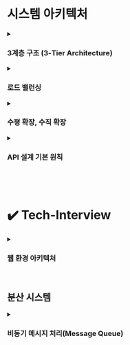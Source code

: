 # 시스템 아키텍처

<details>
    <summary><h3>3계층 구조 (3-Tier Architecture)</h3></summary>
    <ul>
        <li><strong>3계층 구조란?</strong></li>
        플랫폼을 세 가지 계층으로 나누어 논리적 또는 물리적으로 분리하여 구축 및 운영하는 아키텍처
        <br><br>
        예를 들어 웹 서비스를 운영할 때, 서버 한 대에 모든 기능을 통합하는 대신<br> 
        <strong>프레젠테이션 계층, 애플리케이션 계층, 데이터 계층</strong><br>
        으로 분리해 각각 독립적으로 관리한다.
        <br><br>
        3계층 외에도 2계층, 4계층 등 다양한 구조로 나눌 수 있으며, 이를 <strong>다층 구조(Multi-tier Architecture)</strong>라고 한다.
        <br><br>
        <li><strong>프레젠테이션 계층</strong></li>
        사용자와 직접 상호작용하는 계층. UI와 사용자 요청 전달 및 결과 표시<br>
        ex) React, HTML/CSS, Android 앱
        <li><strong>애플리케이션 계층</strong></li>
        비즈니스 로직 처리, 사용자 요청을 처리, DB와 연동
        ex) Python, Node.js, Java 서버
        <li><strong>데이터 계층</strong></li>
        데이터 저장, 조회, 수정 등의 기능을 담당<br>
        ex) MySQL, PostgreSQL, MongoDB

<br><br>

<li>
    <em>※ 추가) 2-tier, n-tier 구조와의 차이</em>
</li>

    </ul>

</details>

<details>
    <summary><h3>로드 밸런싱</h3></summary>
    <br>
    <h3>로드 밸런싱이란?</h3>
    <p>
        서버의 트래픽을 적절히 분산해 <strong>성능, 가용성, 안정성</strong>을 향상시키는 방법<br>
        단순히 서버를 늘리거나 튜닝하는 것만으로는 비용 최적화에 한계가 있기 때문에, 로드 밸런싱이 중요함!<br>
    </p>
    <br>
    <h3>계층에 따른 분류 (OSI 기준)</h3>
    <h4>🔹 L4 로드 밸런서 (전송 계층)</h4>
    <ul>
        <li>TCP/UDP 기반의 <strong>IP 주소 + 포트 번호</strong>로 트래픽을 분산</li>
        <li>속도가 빠르고 단순한 방식</li>
    </ul>
    <br>
    <h4>🔹 L7 로드 밸런서 (애플리케이션 계층)</h4>
    <ul>
        <li><strong>HTTP 헤더, URL, 쿠키, 세션</strong> 등의 정보를 기반으로 분산</li>
        <li>요청 내용을 분석하여 세밀하게 라우팅 가능</li>
        <li>복잡한 웹 애플리케이션에 적합</li>
    </ul>
    <br>
    <p>
        💡 대기업, 금융권은 비용보다 무중단 서비스, 보안, 성능을 더 중요하게 생각해서 고가의 하드웨어 로드 밸런서를 적극 활용함.
    </p>
    <br>
    <h3>부하 분산 알고리즘</h3>
    <h4>1. Round Robin (라운드 로빈)</h4>
    <ul>
        <li>서버에 순서대로 요청을 분산</li>
        <li>모든 서버의 성능이 같고, 요청의 처리량도 비슷할 때 잘 작동함.</li>
        <li><strong>한계:</strong>모든 요청이 동일한 처리량을 갖고 있지 않음.<br>
        단순히 순서대로 분산하면 무거운 요청이 몰린 서버는 과부하가 되고, 다른 서버는 한가해짐 (= 비효율적으로 자원 사용)<br>
        무거운 요청이 걸린 서버는 처리가 느려, 다음 요청도 밀리게 되고 사용자는 응답이 느려졌다고 느낌. </li><br>
    </ul>
    <h4>2. Weighted Round Robin (가중 라운드 로빈)</h4>
    <ul>
        <li>각 서버의 성능이 다를 때 성능 좋은 서버에 더 많은 요청 할당</li><br>
    </ul>
    <h4>3. Dynamic Weighted Round Robin (다이나믹 가중 라운드 로빈)</h4>
    <ul>
        <li>서버 응답 시간, 지연 시간 등을 기준으로 <strong>실시간 가중치 조정</strong></li><br>
    </ul>
    <h4>4. Least Connection (최소 연결 수 기반)</h4>
    <ul>
        <li>현재 연결된 클라이언트 수가 가장 적은 서버에 요청 분산</li>
        <li>요청 처리 시간이 다양한 환경에 효율적</li><br>
    </ul>
    <h4>5. Least Response Time (최소 응답 시간 기반)</h4>
    <ul>
        <li>응답 시간이 가장 빠른 서버로 요청을 분산</li><br>
    </ul>
    <h4>6. IP Hash (IP 해시 기반)</h4>
    <ul>
        <li>클라이언트 IP를 해싱해 항상 같은 서버로 요청을 보냄</li>
        <li>세션 유지를 위해 사용 (ex. 로그인 유지, 장바구니 등)</li>
        <li>세션 고정(sticky session)이 필요한 서비스에서 사용</li><br>
    </ul>
    <br><br>
    <h3>실무에서 자주 쓰이는 알고리즘</h3>
    <table border="1" cellpadding="5" cellspacing="0">
        <thead>
        <tr>
            <th>상황</th>
            <th>자주 쓰는 알고리즘</th>
        </tr>
        </thead>
        <tbody>
        <tr>
            <td>서버 성능/요청 무게가 비슷함</td>
            <td>Round Robin + Health Check</td>
        </tr>
        <tr>
            <td>요청 처리 시간이 다양함</td>
            <td>Least Connection</td>
        </tr>
        <tr>
            <td>서버 성능이 다름</td>
            <td>Weighted Round Robin</td>
        </tr>
        <tr>
            <td>응답 속도 기준</td>
            <td>Least Response Time</td>
        </tr>
        <tr>
            <td>세션 유지가 필요</td>
            <td>IP Hash</td>
        </tr>
        <tr>
            <td>API 경로에 따라 분기</td>
            <td>L7 Path 기반 분산</td>
        </tr>
        </tbody>
    </table>

</details>

<details>
    <summary><h3>수평 확장, 수직 확장</h3></summary>
    <h3>1. 수평 확장 (Scale Out)</h3>
    <strong>서버 대수를 늘려 트래픽을 분산 처리</strong><br><br>
    <ul>
    <li><strong>적용 상황:</strong> 이벤트 등으로 <u>트래픽이 일시적으로 급증</u>할 때</li>
    <li><strong>운영 방식:</strong> 한계치 트래픽 규모 예측 → 서버 추가 → 로드 밸런서로 분산 처리</li>
    <li><strong>장점:</strong> <u>가용성 향상</u>, 트래픽에 탄력적으로 대응 가능</li>
    <li><strong>단점:</strong>
        <ul>
        <li>세션 관리, 데이터 정합성 유지가 복잡</li>
        <li>서버 수 증가로 인한 <u>운영/관리 비용(인적 자원, 시스템 자원) 증가</u></li>
        </ul>
        <br>
        + 추가) 분산 환경에서 세션 관리, 데이터 정합성 관리 어떻게 하는지 
    </li>
    </ul>
    <br>
    <h3>2. 수직 확장 (Scale Up)</h3>
    <strong>기존 서버의 사양을 업그레이드 (CPU, 메모리 확장 or 고성능 서버 교체)</strong><br><br>
    <ul>
    <li><strong>적용 상황:</strong>
        <ul>
        <li><u>단일 트랜잭션 비즈니스 로직</u>이 매우 복잡하거나</li>
        <li><u>대량 데이터 처리가 필요하고, 통계와 집계, 배치</u>등의 처리 주 업무인 서버</li>
        </ul>
    </li>
    <li><strong>판단 기준:</strong> CPU, 메모리 사용률이 <u>60% 를 초과</u>해 지속적으로 증가할 때</li>
    <li><strong>장점:</strong> 분산 시스템보다 <u>관리 용이</u></li>
    <li><strong>단점:</strong>
        <ul>
        <li>서버 교체 시 <u>다운타임 발생</u> 가능</li>
        <li><u>확장 한계</u> 존재 (하드웨어 물리적 한계)</li>
        </ul>
    </li>
    </ul>
</details>

<details>
    <summary><h3>API 설계 기본 원칙</h3></summary>
    <h3>RESTful 기본 개념</h3>
    <ul>
        <li>리소스를 <strong>URI</strong>로 표현</li>
        <li><strong>HTTP 메서드</strong>로 <strong>자원에 대한 행위를 요청</strong> (GET, POST, PUT, DELETE 등)</li>
        <li><strong>JSON 포맷</strong>으로 요청/응답 본문 처리</li>
    </ul>
    <br>
    <h3>RESTful API 설계 규칙</h3>
    <ul>
        <li>
        <strong>1. URL 규칙</strong><br>슬래시(/)로 계층 표현, 마지막 슬래시 생략<br>
        </li><br>
        <li>
        <strong>2. 대시(-) 사용</strong><br>언더바(_) 대신 대시(-) 사용 → 가독성 향상<br>
        </li><br>
        <li><strong>3. 소문자 사용</strong><br>URI는 항상 소문자 → 일관성, 단순함 유지</li><br>
        <li>
        <strong>4. 단순한 구조 유지</strong><br>하나의 리소스에는 단수/복수 URL만 허용 (멱등성 보장)<br>
        예: <code>/orders</code>, <code>/orders/1</code>
        </li><br>
        <li>
        <strong>5. HTTP 메서드를 URL에 노출하지 않기</strong><br>
        예: <code>/getUser</code> X
        </li><br>
        <li>
        <strong>6. URI depth 제한</strong><br>가급적 얕게 구성, 최대 4단계 권장<br>
        예: <code>/shops/1/orders/2/items</code> (지양)
        </li><br>
        <li>
        <strong>7. 의미에 맞는 HTTP 상태 코드 사용</strong>
        <ul>
            <li>200 OK, 201 Created, 204 No Content</li>
            <li>400 Bad Request, 401 Unauthorized, 404 Not Found 등</li>
        </ul>
        </li><br>
        <li>
        <strong>8. API 버전 명시</strong><br>
        예: <code>/v1/orders</code>
        </li><br>
        <li>
        <strong>9. 쿼리 파라미터 사용</strong> (정렬, 필터, 페이징 등)
        <ul>
            <li>정렬: <code>?sort=created_at</code></li>
            <li>필터: <code>?status=active</code></li>
            <li>페이징: <code>?page=2&amp;limit=10</code></li>
        </ul>
        </li><br>
        <li>
        <strong>10. 문서화</strong><br>API 명세서 제공 (Swagger, Postman 등)<br>
        → 기획자나 현업도 쉽게 테스트 가능해야 함
        </li>
    </ul>
    <br>
    + 추가) RESTful 기반 설계 외에 어떤 API 설계 방법? 요즘 RESTful API를 많이 사용하는 이유

</details>

<br><br>

# ✔️ Tech-Interview

<details>
    <summary><h3>웹 환경 아키텍처</h3></summary>
    <ul>
        <li>
            <p><strong>Q1. 다양한 클라이언트 디바이스(웹, 모바일, 태블릿)에서 서버를 호출할 때, 일반적인 3-Tier 환경에서 동작하는 전반적인 프로세스를 설명해주세요.</strong></p>
            <p>A. 
                사용자는 프레젠테이션 계층(웹 브라우저, 모바일 앱 등)을 통해 요청을 보냅니다. 이 요청은 애플리케이션 계층(Web 서버, API 서버 등)으로 전달되어 비즈니스 로직이 처리되고, 필요한 경우 데이터 계층(DB 서버)에서 데이터를 읽거나 저장합니다. <br>
                처리된 결과는 다시 애플리케이션 계층을 통해 프레젠테이션 계층으로 전달되어 사용자에게 응답됩니다.
                <br><br>
                + DNS, L7의 역할, LB 등의 역할 추가
                + 방화벽, CDN, DB의 리플리케이션 정도 설명 추가
            </p>
        </li>
        <br>
        <li>
        <p><strong>Q2. 그 중 특정 디바이스 혹은 메뉴의 트래픽이 월등히 높아 서버에 부하가 많이 걸릴 경우, 아키텍처를 어떻게 구성 또는 변경해야 할까요?</strong></p>
        <p>질문의 의도: 점진적인 구조적 개선을 고민해보았는지, 데이터 및 트래픽의 부하 분산에 대해서 알고 있는지 물어보기 위함</p>
        <p>A. 병목 지점을 파악해서 서버를 늘리거나 DB의 수행 속도를 개선해야 한다. 정도의 답변은 아쉬움.
        </p>
        </li>

    </ul>

</details>

<br>

## 분산 시스템

<details>
    <summary><h3>비동기 메시지 처리(Message Queue)</h3></summary>
    <blockquote>
        <strong>Q.</strong> 온라인 사이트에서 특정 상품의 구매 이력이 있는 회원에게 간단한 설문을 요청한 후, 제출하면 자동으로 1만원 상당의 스타벅스 기프티콘을 주는 이벤트를 한다고 가정한다. 
        하루 동안 진행되고 판매사와 계약 관계 등을 고려해 정시에 오픈 후 목표한 기프티콘이 소진되면 이벤트를 종료한다고 할 때 어떤 방식의 아키텍처를 고려해야 할까?
    </blockquote>
    <br>
    <p><strong>→ 당일 이벤트이기 때문에 몇 분 이내에 접속이 폭주할 것!</strong></p>
    <br>
    <h3>1. 트래픽 처리</h3>
    <strong>문제점</strong>
    <ul>
        <li>구매/설문 페이지에 급격한 접속 증가</li>
        <li>기프티콘 전송 로직의 병목 가능성</li>
        <li>회원 정보 조회 부하로 전체 로그인/회원가입까지 영향</li>
    </ul>
    <br>
    <strong>해결 방안</strong>
    <ol>
        <li><strong>비동기 처리 구조 도입</strong><br>
            - HTTP 200 응답만 빠르게 반환(응모 성공 메시지)<br>
            - 설문/응모 데이터는 MQ에 저장하고 별도 처리</li><br>
        <li><strong>이벤트 응답 전용 테이블 분리</strong><br>
            - 응모 데이터(회원 ID, 설문 결과, 응모 시간 등 이벤트 참여 데이터)만 저장해 DB I/O 최소화<br>
            (= 다른 테이블에는 접근하거나 영향을 주지 않도록)
        </li><br>
        <li><strong>트랜잭션 분리</strong><br>
            - MQ를 통해 회원 인증 / 재고 차감 / 기프티콘 전송을 분리 처리</li><br>
    </ol>
    <h3>2. 재고 관리</h3>
    <strong>문제점</strong>
    <ul>
        <li>RDB에서 UPDATE로 수량 차감 시 동시성 병목</li>
        <li>재고 수량 처리 중 데이터 정합성 오류 위험</li>
    </ul>
    <br>
    <strong>해결 방안</strong>
    <h4>Redis 기반 재고 관리</h4>
    <ul>
        <li><strong>레디스는 싱글 스레드 기반</strong>으로 여러 클라이언트 요청을 동시에 처리하지 않고, <strong>하나의 스레드로 순차적으로 처리</strong>한다.</li>
        <li>decr 같은 원자 연산 사용<br>
            (= 동시성 문제 없이 수량을 안전하게 줄이기 위해 사용하는 명령)</li>
        <li>Pub/Sub or 메시지 큐로 이벤트 브로드캐스팅 가능</li>
        <li>TTL 설정으로 이벤트 자동 종료 가능</li>
    </ul>
    <br>
    <ul>
        <li><strong>Redis는 인메모리 기반</strong>으로 <strong>데이터 유실 가능성</strong>이 있다.<br>이를 보완하려면 <strong>클러스터 구성, 백업 정책(AOF/RDB 설정), 디스크 저장 MQ 사용</strong>(RabbitMQ, Kafka는 자체적으로 디스크에 저장)</li>
        <br>
        <li><strong>총 재고 수/지급 수량은 RDBMS에 별도 기록</strong></li>
        <li>안전 재고 확보(ex: 총 100개 중 10개는 오차방지용)</li>
    </ul>
    <br>
    * 이벤트 브로드캐스팅: 시스템에서 어떤 이벤트가 발생했을 때, 여러 컴포넌트(또는 서비스)에게 동시에 그 이벤트를 알려주는 방식.<br>
    설문 제출 후 재고 수량 감소, 응모 DB 기록, 기프티콘 발송 작업이 동시에 필요할 때 <strong>"설문 제출 완료"라는 이벤트를 브로드캐스팅</strong>하면 각각의 처리 담당 서비스가 해당 이벤트를 구독하고 자기 역할을 수행할 수 있음.<br>
    <br><br>
    <h3>3. 메시지 큐(MQ) 도입 이유</h3>
    <p>MQ(Message Queue): 시스템끼리 데이터를 주고받을 때, 바로 처리하지 않고 중간에서 메시지를 안전하게 저장하고 전달해주는 중간 관리자</p>
    <br>
    <strong>구성 요소</strong><br>
    - Producer: 메시지를 보내는 쪽 (ex: 주문 생성 서비스)<br>
    - Queue(MQ): 메시지를 줄 세워 보관하는 공간<br>
    - Consumer: 메시지를 받아서 처리하는 쪽(ex: 결제 처리 서비스)<br>
    <br>
    <strong>왜 필요한가?</strong><br>
    1. 비동기 처리<br>
    Producer가 메시지를 보내고 기다리지 않고 다른 작업을 할 수 있음<br>
    <br>
    2. 시스템 간 결합도 낮춤<br>
    Producer와 Consumer가 직접 연결되지 않아도 됨<br>
    <br>
    3. 트래픽 폭주에 견딜 수 있음<br>
    Queue에 일단 쌓아두고, Consumer가 하나씩 처리<br>
    <br>
    * MQ가 없으면?<br>
    - 모든 처리를 API 서버가 동기적으로 처리 → 응답 지연 / 타임아웃 / 서버 다운<br>
    - 기프티콘 중복 지급 가능성이 높아짐<br>
    - 트래픽에 따라 DB나 외부 API 폭주로 실패할 가능성이 높아짐<br>
    <br>
    <br>
    <p><strong>전체 구조는 비동기 시스템이고, 그 안에서 분산 전송으로 성능을 높임.</strong></p>
    <br>
    <h3>MQ 처리 흐름 예시</h3>
    <ol>
        <li>Producer가 MQ에 메시지를 보냄 → 즉시 반환됨(비동기)</li>
        <li>MQ는 해당 메시지를 큐에 쌓음</li>
        <li>Consumer A, B, C 중 하나가 메시지를 꺼내 처리 → 동시에 여러 Consumer가 처리 (분산)</li>
    </ol>
    <br>
    <h3>설문 이벤트 처리 흐름 예시</h3>
    <ol>
        <li>클라이언트가 설문 제출</li>
        <li>응답 200 반환 + 메시지 큐에 응모 데이터 적재</li>
        <li>Consumer가 큐의 메시지를 꺼내 다음 작업 처리
        <ul>
            <li>Reids 재고 차감</li>
            <li>전화번호 조회(리플리케이션 DB 활용)</li>
            <li>기프티콘 발송(SMS/알림톡)</li>
        </ul>
        </li>
    </ol>
    <br>
    <h3>메시지 큐를 이용한 비동기 처리의 특징</h3>
    <ul>
        <li>비동기성: 클라이언트 응답과 백엔드 처리를 분리<br>(= 비동기 메시지를 사용해 다른 응용프로그램 사이에 데이터를 송수신)</li>
        <li>확장성: Consumer 인스턴스 수평 확장 가능<br>(= Consumer 인스턴스 여러 개 띄우기), 시스템을 기능 단위로 분리하고 독립적으로 확장할 수 있어, 모듈 구성과 유지보수가 용이함.</li>
        <li>신뢰성: 실패 시 재처리, 디스크 기반 저장</li>
        <li>관심사의 분리: 각 역할을 독립 모듈로 관리 가능</li>
        <li>트래픽 완화: 처리 속도와 관계없이 요청을 큐에 누적</li>
    </ul>
    <br>
    <br>
    <h2>🚨 비동기 메시지 처리 문제점</h2>
    <h3>1. 메시지 유실 위험</h3>
    <ul>
        <li>메시지가 큐에 들어가기 전에 서버가 죽으면 데이터 손실</li>
        <li>MQ 자체에 장애가 났을때, 영속성 설정이 없으면 메시지 사라질 수 있음</li>
    </ul>
    <br>
    <p><strong>해결 방법</strong></p>
    <ol>
        <li>Persistent 설정
        <ul>
            <li>메시지를 디스크에 저장(persistent) 하겠다고 설정</li>
        </ul>
        </li>
        <li>Acknowledgement(Ack)
        <ul>
            <li>Consumer가 메시지를 정상적으로 처리했다는 응답을 MQ에 보내야 메시지가 삭제됨</li>
            <li>Ack 응답이 없으면 MQ는 처리 안 되었다고 생각하고 다시 전송</li>
        </ul>
        </li>
        <li>디스크 저장 기반 MQ 사용
        <ul>
            <li>Redis 같은 인메모리 큐는 메시지를 메모리에만 저장하므로 유실 위험이 큼.</li>
            <li>Kafka, RabbitMQ는 메시지를 디스크에 저장하는 기능이 기본으로 있음</li>
            <li>=&gt; 장애가 나더라도 하드 디스크에 남아 있는 메시지를 다시 꺼내서 처리 가능</li>
        </ul>
        </li>
    </ol>
    <br>
    <h3>2. 중복 처리(Duplication)</h3>
    <ul>
        <li>메시지를 한 번 처리했는데, Consumer가 ack 응답을 못 보냈을 경우 → MQ는 다시 전송</li>
        <li>그 결과 같은 작업이 두 번 실행될 수 있음</li>
    </ul>
    <p><strong>해결 방법</strong></p>
    Idempotent 처리(중복을 허용하지 않는 로직) 설계<br>
    <ul></ul>
        <li>메시지마다 message_id 또는 uuid 부여</li>
        <li>DB나 Redis에 message_id 처리 여부 기록</li>
        <li>같은 ID가 이미 처리된 경우 무시</li>
    </ul>
    <br>
    <h3>3. 처리 순서 보장 어려움</h3>
    <ul>
        <li>MQ는 메시지를 빠르게 처리하기 위해 여러 Consumer에게 메시지를 분산 전송</li>
        <li>이때 네트워크 지연, 처리 속도 차이로 인해 메시지가 도착하거나 처리되는 순서가 달라질 수 있음</li>
    </ul>
    <p><strong>해결 방법</strong></p>
    <ol>
        <li>Kafka 파티션 단위 처리
        <ul>
            <li>메시지를 보낼 때 특정 기준으로(ex: user_id, order_id) 같은 파티션으로 보내도록 설정</li>
            <li>동일한 사용자, 주문 ID 별로 순서가 보장된 채 처리됨</li>
            <li>Kafka는 메시지를 토픽(topic) 안의 여러 파티션에 나눠 저장함.</li>
            <li>같은 파티션 안에서는 메시지 순서가 보장됨(FIFO)</li>
            <li>메시지 순서를 보장하고 싶은 기준(ex: 사용자, 주문 등) 단위로 컨트롤 가능</li>
        </ul>
        </li>
        <li>큐를 분리해서 순서 보장
        <ul>
            <li>순서가 중요한 작업과 그렇지 않은 작업을 나눠서 처리</li>
            <li>=&gt; 순서가 중요한 메시지만 따로 큐를 만들어서 순차 처리</li>
            <li>순서 보장 + 중요하지 않은 작업은 병렬로 빠르게 처리 가능</li>
            <li>또는 고객/주문 단위로 개별 큐를 운용</li>
        </ul>
        </li>
    </ol>
    <br>
    <h3>4. 오류 추적 및 디버깅 어려움</h3>
    <ul>
        <li>처리 흐름이 비동기 + 분산되어 있어 문제 발생 시 흐름 추적 어려움</li>
        <li>Producer(메시지를 만드는 쪽 ex: 사용자의 설문 응답을 MQ에 넣는 서버), MQ(메시지를 받아 저장하고 전달하는 중간 시스템), Consumer(메시지를 받아서 실제 처리 담당 ex: 재고 차감, 기프티콘 발송 등)가 각각 로그를 남기므로 디버깅 어려움</li>
    </ul>
    <p><strong>해결 방법</strong></p>
    <ol>
        <li>추적 ID(Correlation ID)
        <ul>
            <li>하나의 요청 흐름을 추적할 수 있도록 공통된 ID를 부여</li>
        </ul>
        </li>
        <li>분산 트레이싱 도구(Jaeger, Zipkin 등)
        <ul>
            <li>요청 흐름이 여러 시스템을 거칠 때, 그 경로를 시각적으로 추적할 수 있는 트레이싱 시스템</li>
        </ul>
        </li>
    </ol>
    <br>
    <h3>5. 복잡도 증가</h3>
    <ul>
        <li>큐 설정, 메시지 포맷, 에러 처리 로직 등 시스템이 복잡해짐</li>
        <li>운영자가 큐를 실수로 삭제하거나, 메세지의 구조를 Producer와 Consumer가 제대로 맞추지 않으면 문제가 생기고, 장애가 더 커질 수 있음</li>
    </ul>
    <p><strong>해결 방법</strong></p>
    <ul>
        <li>1. 표준화된 메시지 스키마 정의 및 검증(ex: JSON Schema, Avro 등)</li>
        <li>2. 큐 운영 모니터링 시스템 구축(ex: RabbitMQ UI, Kafka Manager, Grafana 등)</li>
    </ul>
    <br>
    <h3>6. 트랜잭션 일관성 어려움</h3>
    <ul>
        <li>DB 저장과 MQ 전송을 한 번에 묶는 분산 트랜잭션이 어려움</li>
        <li>둘 중 하나만 성공하면 데이터 정합성 깨짐</li>
    </ul>
    <p><strong>해결 방법: Outbox 패턴, 이중확인 로직, 보상 트랜잭션</strong></p>
    <br>
    <h4>1. Outbox 패턴</h4>
    DB에 메시지를 같이 저장하고, 나중에 큐로 전송하는 방식<br><br>
    <ul>
        <li>트랜잭션 안에서 응답 데이터 저장, Outbox 테이블에 메시지도 함께 저장</li>
        <li>별도 프로세스(이벤트 퍼블리셔)가 Outbox 테이블을 읽어서 MQ로 전송</li>
        <li>전송 완료된 메시지는 Outbox에서 삭제하거나 상태 변경</li>
        <br>
        <li>장점: DB 저장과 메시지 저장이 하나의 트랜잭션으로 묶임 → 정합성 보장 + 유실 방지</li>
    </ul>
    <br>
    <h4>2. 이중확인 로직</h4>
    DB 저장과 MQ 전송이 따로라면, 한 쪽이 실패했을 때 다시 확인해서 재처리<br><br>
    <ul>
        <li>DB 저장 성공 & MQ 전송 실패: 배치나 백그라운드 워커가 미전송 데이터 재전송</li>
        <li>DB 저장 실패 & MQ 전송 성공: 메시지에 포함된 ID로 DB 저장 여부 재확인 → 실패 시 롤백 또는 보상</li>
    </ul>
    <br>
    <h4>3. 보상 트랜잭션</h4>
    <ul>
        <li>한 쪽만 성공해서 정합성이 깨졌다면, 후속 작업으로 실패 이전 상태로 되돌리자</li>
        <li>ex) 상품 주문 메시지는 전송 되었지만 결제 실패 등의 이유로 DB 저장 실패 시, 이미 감소된 재고를 다시 복원</li>
    </ul>
    <br>
    <details>
    <summary><h3>AMQP (Advanced Message Queuing Protocol)</h3></summary>
    <p><strong>서로 다른 시스템 간 메시지를 주고받기 위한 메시징 프로토콜 표준</strong><br>
    HTTP가 웹 통신의 표준이라면, AMQP는 MQ 통신의 표준</p>
    <br>
    * 이름에 Advanced가 붙은 이유는?<br>
    기존에는 MQ 시스템이 회사마다 제각각이었는데,<br>
    AMQP는 누구나 사용할 수 있는 공개된 메시징 규칙을 만들고, 고급 기능까지 표준으로 정의했기 때문에<br>
    <br>
    <h3>AMQP의 특징</h3>
    <ol>
        <li><strong>브로커/클라이언트 간 일관된 동작</strong><br>
        메시지를 송신(Producer)하거나 수신(Consumer)하는 방식을 표준화<br>
        어떤 AMQP 브로커를 사용하든 동일한 방식으로 통신 가능<br>
        - 브로커: 메시지 큐 시스템 (ex: RabbitMQ, ActiveMQ)<br>
        - 클라이언트: AMQP를 사용하는 어플리케이션 또는 시스템<br><br>
        </li>
        <li><strong>네트워크 명령어 표준화</strong><br>
        메시지 송수신 시 사용하는 명령어와 데이터(패킷) 구조를 사전에 정의<br>
        브로커와 클라이언트 간의 정확한 메시지 해석 보장<br><br>
        </li>
        <li><strong>언어 독립성</strong><br>
        AMQP는 네트워크 프로토콜이므로 특정 언어에 종속되지 않음<br>
        어떤 언어로도 AMQP 클라이언트를 구현할 수 있고 호환성 확보<br>
        </li>
    </ol>
    <br>
    <h3>🐰 RabbitMQ가 가장 널리 사용되는 이유</h3>
    <strong>1. 가볍고 설치/운영이 쉽다.</strong><br>
    설치와 설정이 간단하고, 운영도 직관적이어서 초보자도 빠르게 사용할 수 있다.<br><br>
    <strong>2. 기능이 풍부하면서도 유연하다.</strong><br>
    다양한 Exchange 타입(Direct, Fanout, Topic, Headers)을 지원해 라우팅 유연성이 높다.<br>
    또한 메시지 우선순위, 지연 큐(Delay Queue), TTL, Dead Letter Queue 등 고급 기능도 제공한다.<br><br>
    <strong>3. 클러스터링과 플러그인 지원 (확장성과 실무 유연성)</strong><br>
    - 고가용성을 위한 클러스터 구성이 가능해 장애에 대비할 수 있다.<br>
    - Prometheus, MQTT, STOMP, Shovel 등 다양한 플러그인을 통해 모니터링, 외부 시스템 연동, 프로토콜 확장 등이 가능하다.<br><br>
    엄청난 처리량(= 단위 시간당 수십만~수백만 메시지 처리)이나 실시간 분석이 필요한 경우가 아니라,<br>
    서비스 간 메시지 전달, 알림, 이벤트 처리, 작업 분산이 목적이라면 RabbitMQ는 쉽고 빠르고 충분한 선택<br><br>
    ✔ 일반적인 서비스의 비동기 처리 (작업 분산, 알림, 이벤트 전달) → <strong>RabbitMQ</strong><br>
    ✔ 실시간 로그 수집, 이벤트 스트리밍, 대용량 분석 처리 → <strong>Kafka</strong><br>
    <br>
    <h3>AMQP 라우팅 모델 구성 요소</h3>
    <table border="1" cellspacing="0" cellpadding="5">
        <thead>
        <tr>
            <th>구성 요소</th>
            <th>설명</th>
        </tr>
        </thead>
        <tbody>
        <tr>
            <td><strong>Exchange</strong></td>
            <td>Publisher로부터 메시지를 받아 어떤 Queue로 보낼지 결정하는 라우터</td>
        </tr>
        <tr>
            <td><strong>Queue</strong></td>
            <td>실제 메시지를 저장하고 Consumer가 수신하는 메시지 저장소</td>
        </tr>
        <tr>
            <td><strong>Binding</strong></td>
            <td>Exchange와 Queue 사이의 연결 관계를 정의하는 라우팅 규칙</td>
        </tr>
        </tbody>
    </table>
    <p>※ 라우팅 키: 메시지를 보낼 때 Publisher가 메시지 헤더에 포함시켜 보내는 문자열<br>
    이 문자열을 기반으로 Exchange가 메시지를 어떤 Queue로 보낼지 판단함.<br>
    라우팅 키는 Exchange 타입에 따라 다르게 쓰임!<br><br>
    - Routing Key = 발신 주소<br>
    - Binding Key = 수신 조건</p>
    <br>
    <h3>AMQP의 Exchange 종류</h3>
    <table border="1" cellspacing="0" cellpadding="5">
        <thead>
        <tr>
            <th>종류</th>
            <th>설명</th>
            <th>라우팅 방식</th>
            <th>사용 예시</th>
        </tr>
        </thead>
        <tbody>
        <tr>
            <td><strong>Direct</strong></td>
            <td>Routing key가 정확히 일치하는 Queue로 전달</td>
            <td>routing key == binding key</td>
            <td>주문 상태 알림, 특정 사용자 메시지</td>
        </tr>
        <tr>
            <td><strong>Fanout</strong></td>
            <td>연결된 모든 Queue로 메시지를 전달 (브로드캐스트)</td>
            <td>Routing key 무시</td>
            <td>공지사항, 로그 브로드캐스트</td>
        </tr>
        <tr>
            <td><strong>Topic</strong></td>
            <td>패턴 기반 라우팅 ('.' 구분자 사용, * / # 와일드카드)</td>
            <td>유연한 다중 대상 매칭<br>
            하나의 Queue가 여러 그룹을 유연하게 수신 가능 (카테고리 단위로 받을 수 있음)</td>
            <td>뉴스 주제, 구독 기반 피드</td>
        </tr>
        <tr>
            <td><strong>Headers</strong></td>
            <td>메시지 헤더의 key-value 조건으로 라우팅
            </td>
            <td>복잡한 조건 기반<br>(라우팅 키로는 부족하고, 조건이 더 복잡할 때)</td>
            <td>메타데이터 기반 필터링 필요 시</td>
        </tr>
        </tbody>
    </table>
    </details>

</details>
